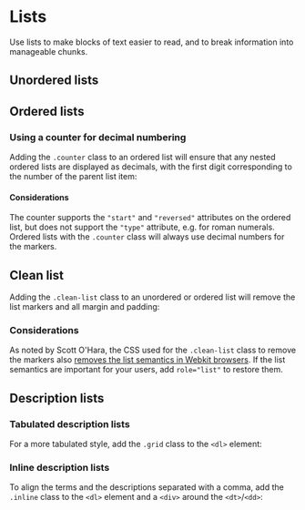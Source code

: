 # Lists

Use lists to make blocks of text easier to read, and to break information into manageable chunks.

## Unordered lists

<example title="Unordered list with markers" src="components/list-ul.html.twig" />

## Ordered lists

<example title="Ordered list with markers" src="components/list-ol.html.twig" />

### Using a counter for decimal numbering

Adding the `.counter` class to an ordered list will ensure that any nested ordered lists are displayed as decimals, with the first digit corresponding to the number of the parent list item:

<example title="Ordered list with a counter" src="components/list-ol-counter.html.twig" />

#### Considerations

The counter supports the `"start"` and `"reversed"` attributes on the ordered list, but does not support the `"type"` attribute, e.g. for roman numerals. Ordered lists with the `.counter` class will always use decimal numbers for the markers.

## Clean list

Adding the `.clean-list` class to an unordered or ordered list will remove the list markers and all margin and padding:

<example title="Unordered list without bullets" src="components/list-clean.html.twig" />

### Considerations

As noted by Scott O'Hara, the CSS used for the `.clean-list` class to remove the markers also [removes the list semantics in Webkit browsers](https://www.scottohara.me/blog/2019/01/12/lists-and-safari.html). If the list semantics are important for your users, add `role="list"` to restore them.

## Description lists

<example title="Description list" src="components/list-dl.html.twig" />

### Tabulated description lists

For a more tabulated style, add the `.grid` class to the `<dl>` element:

<example title="Description list with grid styling" src="components/list-dl-grid.html.twig" />

### Inline description lists

To align the terms and the descriptions separated with a comma, add the `.inline` class to the `<dl>` element and a `<div>` around the `<dt>`/`<dd>`:

<example title="Inline description list" src="components/list-dl-inline.html.twig" />
